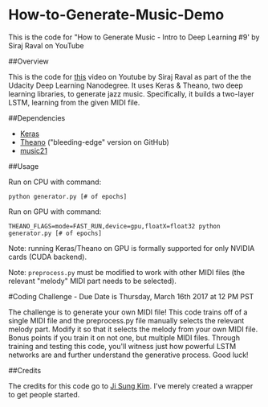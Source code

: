 # How-to-Generate-Music-Demo
This is the code for "How to Generate Music - Intro to Deep Learning #9' by Siraj Raval on YouTube

##Overview

This is the code for [this]() video on Youtube by Siraj Raval as part of the the Udacity Deep Learning Nanodegree. It uses Keras & Theano, two deep learning libraries, to generate jazz music. Specifically, it builds a two-layer LSTM, learning from the given MIDI file. 

##Dependencies

* [Keras](http://keras.io/#installation)
* [Theano](http://deeplearning.net/software/theano/install.html#bleeding-edge-install-instructions) ("bleeding-edge" version on GitHub)
* [music21](http://web.mit.edu/music21/doc/installing/index.html)

##Usage

Run on CPU with command:  
```
python generator.py [# of epochs]
```

Run on GPU with command:  
```
THEANO_FLAGS=mode=FAST_RUN,device=gpu,floatX=float32 python generator.py [# of epochs]
```
Note: running Keras/Theano on GPU is formally supported for only NVIDIA cards (CUDA backend).

Note: `preprocess.py` must be modified to work with other MIDI files (the relevant "melody" MIDI part needs to be selected). 

#Coding Challenge - Due Date is Thursday, March 16th 2017 at 12 PM PST

The challenge is to generate your own MIDI file! This code trains off of a single MIDI file and the preprocess.py file manually selects the relevant melody part. Modify it so that it selects the melody from your own MIDI file. Bonus points if you train it on not one, but multiple MIDI files. Through training and testing this code, you'll witness just how powerful LSTM networks are and further understand the generative process. Good luck!


##Credits

The credits for this code go to [Ji Sung Kim](https://github.com/jisungk/deepjazz). I've merely created a wrapper to get people started.

